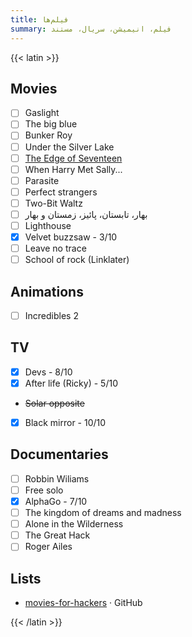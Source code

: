 ```yaml
---
title: فیلم‌ها
summary: فیلم، انیمیشن، سریال، مستند
---
```


{{< latin >}}

## Movies
- [ ] Gaslight
- [ ] The big blue
- [ ] Bunker Roy
- [ ] Under the Silver Lake
- [ ] [The Edge of Seventeen](https://www.imdb.com/title/tt1878870?ref_=vp_vi_tt)
- [ ] When Harry Met Sally...
- [ ] Parasite
- [ ] Perfect strangers
- [ ] Two-Bit Waltz
- [ ] بهار، تابستان، پائیز، زمستان و بهار
- [ ] Lighthouse
- [X] Velvet buzzsaw - 3/10
- [ ] Leave no trace
- [ ] School of rock (Linklater)

## Animations
- [ ] Incredibles 2

## TV

- [X] Devs - 8/10
- [X] After life (Ricky) - 5/10
- ~~Solar opposite~~
- [X] Black mirror - 10/10

## Documentaries

- [ ] Robbin Wiliams
- [ ] Free solo
- [X] AlphaGo - 7/10
- [ ] The kingdom of dreams and madness
- [ ] Alone in the Wilderness
- [ ] The Great Hack
- [ ] Roger Ailes

## Lists

- [movies-for-hackers](https://github.com/k4m4/movies-for-hackers/blob/master/readme.md) · GitHub


{{< /latin >}}
